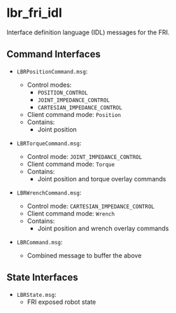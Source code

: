# lbr_fri_idl
Interface definition language (IDL) messages for the FRI.

## Command Interfaces
- `LBRPositionCommand.msg`:
    - Control modes:
        - `POSITION_CONTROL`
        - `JOINT_IMPEDANCE_CONTROL`
        - `CARTESIAN_IMPEDANCE_CONTROL`
    - Client command mode: `Position`
    - Contains:
        - Joint position
- `LBRTorqueCommand.msg`:
    - Control mode: `JOINT_IMPEDANCE_CONTROL`
    - Client command mode: `Torque`
    - Contains:
        - Joint position and torque overlay commands
- `LBRWrenchCommand.msg`: 
    - Control mode: `CARTESIAN_IMPEDANCE_CONTROL`
    - Client command mode: `Wrench`
    - Contains:
        - Joint position and wrench overlay commands

- `LBRCommand.msg`:
    - Combined message to buffer the above

## State Interfaces
- `LBRState.msg`:
    - FRI exposed robot state

